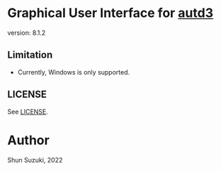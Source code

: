 # Graphical User Interface for [autd3](https://github.com/shinolab/autd3)

version: 8.1.2

## Limitation

* Currently, Windows is only supported.

## LICENSE

See [LICENSE](./LICENSE).

# Author

Shun Suzuki, 2022
